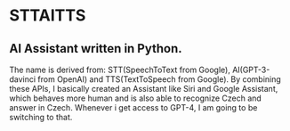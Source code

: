 # STTAITTS

## AI Assistant written in Python.

The name is derived from: STT(SpeechToText from Google), AI(GPT-3-davinci from OpenAI) and TTS(TextToSpeech from Google). By combining these APIs, I basically created an Assistant like Siri and Google Assistant, which behaves more human and is also able to recognize Czech and answer in Czech. Whenever i get access to GPT-4, I am going to be switching to that.

<!-- ## Usage

- Download the newest build.
- Unpack into a folder.
- Run the exe.
- Press ";" to start the speech recognition.
- Say: "Listen" or "Poslouchej" then wait for it to say "Ano?".
- Say whatever you want to it (in Czech). -->